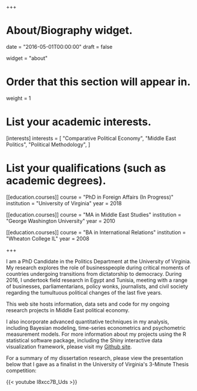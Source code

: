 +++
# About/Biography widget.

date = "2016-05-01T00:00:00"
draft = false

widget = "about"

# Order that this section will appear in.
weight = 1

# List your academic interests.
[interests]
  interests = [
    "Comparative Political Economy",
    "Middle East Politics",
    "Political Methodology",
  ]

# List your qualifications (such as academic degrees).
[[education.courses]]
  course = "PhD in Foreign Affairs (In Progress)"
  institution = "University of Virginia"
  year = 2018
  
[[education.courses]]
  course = "MA in Middle East Studies"
  institution = "George Washington University"
  year = 2010

[[education.courses]]
  course = "BA in International Relations"
  institution = "Wheaton College IL"
  year = 2008
 
+++

I am a PhD Candidate in the Politics Department at the University of Virginia. My research explores the role of businesspeople during critical moments of countries undergoing transitions from dictatorship to democracy. During 2016, I undertook field research in Egypt and Tunisia, meeting with a range of businesses, parliamentarians, policy wonks, journalists, and civil society regarding the tumultuous political changes of the last five years.

This web site hosts information, data sets and code for my ongoing research projects in Middle East political economy.

I also incorporate advanced quantitative techniques in my analysis, including Bayesian modeling, time-series econometrics and psychometric measurement models. For more information about my projects using the R statistical software package, including the Shiny interactive data visualization framework, please visit my [Github site](http://www.github.com/saudiwin).

For a summary of my dissertation research, please view the presentation below that I gave as a finalist in the University of Virginia's 3-Minute Thesis competition:

{{< youtube I8xcc7B_Uds >}}
